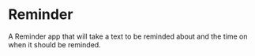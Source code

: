 # Reminder
 A Reminder app that will take a text to be reminded about and the time on when it should be reminded.
